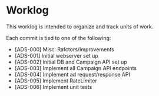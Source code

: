 # Worklog

This worklog is intended to organize and track units of work.

Each commit is tied to one of the following:

- [ADS-000] Misc. Rafctors/Improvements
- [ADS-001] Initial webserver set up
- [ADS-002] Initial DB and Campaign API set up 
- [ADS-003] Implement all Campaign API endpoints
- [ADS-004] Implement ad request/response API
- [ADS-005] Implement RateLimiter
- [ADS-006] Implement unit tests